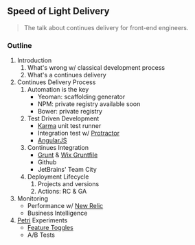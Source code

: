 ## Speed of Light Delivery

> The talk about continues delivery for front-end engineers.

### Outline
1. Introduction
    1. What's wrong w/ classical development process
    1. What's a continues delivery
1. Continues Delivery Process
    1. Automation is the key
        * Yeoman: scaffolding generator
        * NPM: private registry available soon
        * Bower: private registry
    1. Test Driven Development
        * [Karma](http://karma-runner.github.io/0.12/index.html) unit test runner
        * Integration test w/ [Protractor](http://angular.github.io/protractor/#/)
        * [AngularJS](https://angularjs.org/)
    1. Continues Integration
        * [Grunt](http://gruntjs.com/) & [Wix Gruntfile](https://github.com/wix/wix-gruntfile)
        * Github
        * JetBrains' Team City
    1. Deployment Lifecycle
        1. Projects and versions
        2. Actions: RC & GA
1. Monitoring
    * Performance w/ [New Relic](http://newrelic.com)
    * Business Intelligence
1. [Petri](http://github.com/wix/petri) Experiments
    * [Feature Toggles](http://martinfowler.com/bliki/FeatureToggle.html)
    * A/B Tests
